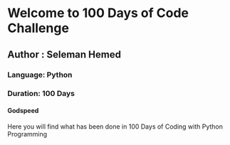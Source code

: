 # Welcome to 100 Days of Code Challenge

## Author : Seleman Hemed
### Language: Python
### Duration: 100 Days
#### Godspeed
Here you will find what has been done in 100 Days of Coding with Python Programming
